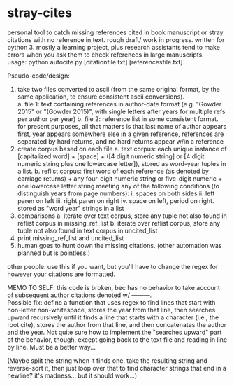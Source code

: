 # stray-cites
personal tool to catch missing references cited in book manuscript or stray citations with no reference in text.
rough draft/ work in progress.  written for python 3.  mostly a learning project, plus research 
assistants tend to make errors when you ask them to check references in large manuscripts.  
usage: python autocite.py [citationfile.txt] [referencesfile.txt]

Pseudo-code/design: 

1.  take two files converted to ascii (from the same original format, by the same application, to ensure consistent ascii conversions).  
  a.  file 1: text containing references in author-date format (e.g. "Gowder 2015" or "(Gowder 2015)", 
  with single letters after years for multiple refs per author per year)
  b.  file 2: reference list in some consistent format.  for present purposes, all that matters is that 
  last name of author appears first, year appears somewhere else in a given reference, references are separated 
  by hard returns, and no hard returns appear w/in a reference 
2.  create corpus based on each file 
  a.  text corpus: each unique instance of [capitalized word] + [space] + ([4 digit numeric string] or 
  [4 digit numeric string plus one lowercase letter]), stored as word-year tuples in a list. 
  b.  reflist corpus: first word of each reference (as denoted by carriage returns) + any four-digit numeric 
  string or five-digit numeric + one lowercase letter string meeting any of the following conditions 
  (to distinguish years from page numbers): 
    i. spaces on both sides
    ii. left paren on left
    iii. right paren on right
    iv. space on left, period on right.
  stored as "word year" strings  in a list
3.  comparisons
  a.  iterate over text corpus, store any tuple not also found in reflist corpus in missing_ref_list
  b.  iterate over reflist corpus, store any tuple not also found in text corpus in uncited_list 
4.  print missing_ref_list and uncited_list 
5.  human goes to hunt down the missing citations.  (other automation was planned but is pointless.)

other people: use this if you want, but you'll have to change the regex for however your citations are formatted.


MEMO TO SELF: 
this code is broken, bec has no behavior to take account of subsequent author citations denoted w/ ———.  
Possible fix: define a function that uses regex to find lines that start with non-letter non-whitespace, stores the year from that line, then searches upward recursively until it finds a line that starts with a character (i.e., the root cite), stores the author from that line, and then concatenates the author and the year.  Not quite sure how to implement the "searches upward" part of the behavior, though, except going back to the text file and reading in line by line.  Must be a better way... 

(Maybe split the string when it finds one, take the resulting string and reverse-sort it, then just loop over that to find character strings that end in a newline?  it's madness... but it should work...)
